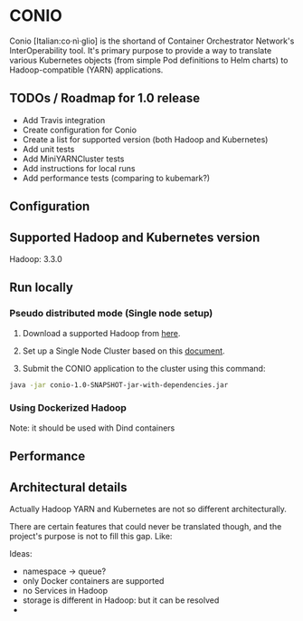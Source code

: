 # CONIO

<!--
TODO: CONIO LOGO??
-->

Conio \[Italian:co·nì·glio\] is the shortand of Container Orchestrator Network's InterOperability tool.
It's primary purpose to provide a way to translate various Kubernetes objects (from simple Pod definitions to Helm charts) to Hadoop-compatible (YARN) applications.

## TODOs / Roadmap for 1.0 release

- Add Travis integration
- Create configuration for Conio
- Create a list for supported version (both Hadoop and Kubernetes)
- Add unit tests
- Add MiniYARNCluster tests
- Add instructions for local runs
- Add performance tests (comparing to kubemark?)

## Configuration

<!--
TODO: write this part

we probably need these configurations:
- what queue should the app be placed in?
  this can be something like: static:"root.conio" or dynamic:"root."+namespace
-
-->

## Supported Hadoop and Kubernetes version

Hadoop: 3.3.0

## Run locally

### Pseudo distributed mode (Single node setup)

1. Download a supported Hadoop from [here](https://archive.apache.org/dist/hadoop/common/hadoop-3.3.0/hadoop-3.3.0.tar.gz).

1. Set up a Single Node Cluster based on this [document](https://hadoop.apache.org/docs/current/hadoop-project-dist/hadoop-common/SingleCluster.html).

1. Submit the CONIO application to the cluster using this command:
```bash
java -jar conio-1.0-SNAPSHOT-jar-with-dependencies.jar
```

### Using Dockerized Hadoop

Note: it should be used with Dind containers

## Performance

<!--
TODO: might be interesting to compare on some samples
note: this number does not imply anything
-->

## Architectural details

Actually Hadoop YARN and Kubernetes are not so different architecturally.

There are certain features that could never be translated though, and the project's purpose is not to fill this gap.
Like: <!-- TODO: fill this -->

Ideas:
- namespace -> queue?
- only Docker containers are supported
- no Services in Hadoop
- storage is different in Hadoop: but it can be resolved
-   
